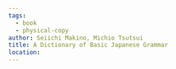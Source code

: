 ```yaml
---
tags:
  - book
  - physical-copy
author: Seiichi Makino, Michio Tsutsui
title: A Dictionary of Basic Japanese Grammar
location:
---
```

